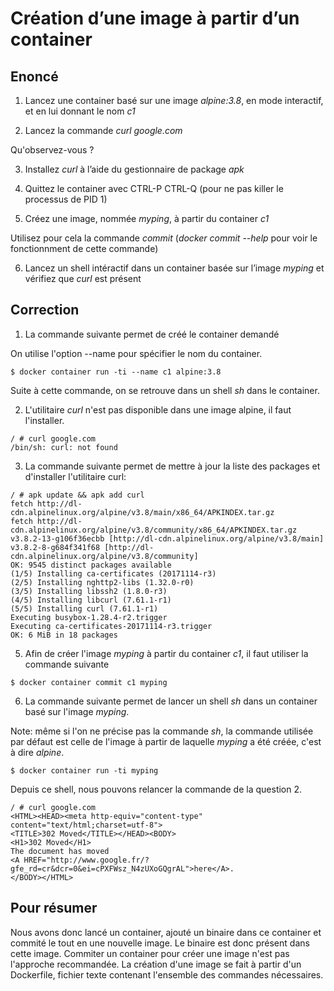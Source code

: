 # Création d’une image à partir d’un container

## Enoncé

1. Lancez une container basé sur une image *alpine:3.8*, en mode interactif, et en lui donnant le nom *c1*

2. Lancez la commande *curl google.com*

Qu'observez-vous ?

3. Installez *curl* à l’aide du gestionnaire de package *apk*

4. Quittez le container avec CTRL-P CTRL-Q (pour ne pas killer le processus de PID 1)

5. Créez une image, nommée *myping*, à partir du container *c1*

Utilisez pour cela la commande *commit* (*docker commit --help* pour voir le fonctionnment de cette commande)

6. Lancez un shell intéractif dans un container basée sur l’image *myping* et vérifiez que *curl* est présent


## Correction

1. La commande suivante permet de créé le container demandé

On utilise l'option --name pour spécifier le nom du container.

```
$ docker container run -ti --name c1 alpine:3.8
```

Suite à cette commande, on se retrouve dans un shell *sh* dans le container.

2. L'utilitaire *curl* n'est pas disponible dans une image alpine, il faut l'installer.

```
/ # curl google.com
/bin/sh: curl: not found
```

3. La commande suivante permet de mettre à jour la liste des packages et d'installer l'utilitaire curl:

```
/ # apk update && apk add curl
fetch http://dl-cdn.alpinelinux.org/alpine/v3.8/main/x86_64/APKINDEX.tar.gz
fetch http://dl-cdn.alpinelinux.org/alpine/v3.8/community/x86_64/APKINDEX.tar.gz
v3.8.2-13-g106f36ecbb [http://dl-cdn.alpinelinux.org/alpine/v3.8/main]
v3.8.2-8-g684f341f68 [http://dl-cdn.alpinelinux.org/alpine/v3.8/community]
OK: 9545 distinct packages available
(1/5) Installing ca-certificates (20171114-r3)
(2/5) Installing nghttp2-libs (1.32.0-r0)
(3/5) Installing libssh2 (1.8.0-r3)
(4/5) Installing libcurl (7.61.1-r1)
(5/5) Installing curl (7.61.1-r1)
Executing busybox-1.28.4-r2.trigger
Executing ca-certificates-20171114-r3.trigger
OK: 6 MiB in 18 packages
```

5. Afin de créer l'image *myping* à partir du container *c1*, il faut utiliser la commande suivante

```
$ docker container commit c1 myping
```

6. La commande suivante permet de lancer un shell *sh* dans un container basé sur l'image *myping*.

Note: même si l'on ne précise pas la commande *sh*, la commande utilisée par défaut est celle de l'image à partir de laquelle *myping* a été créée, c'est à dire *alpine*. 

```
$ docker container run -ti myping
```

Depuis ce shell, nous pouvons relancer la commande de la question 2.

```
/ # curl google.com
<HTML><HEAD><meta http-equiv="content-type" content="text/html;charset=utf-8">
<TITLE>302 Moved</TITLE></HEAD><BODY>
<H1>302 Moved</H1>
The document has moved
<A HREF="http://www.google.fr/?gfe_rd=cr&dcr=0&ei=cPXFWsz_N4zUXoGQgrAL">here</A>.
</BODY></HTML>
```

## Pour résumer

Nous avons donc lancé un container, ajouté un binaire dans ce container et commité le tout en une nouvelle image. Le binaire est donc présent dans cette image. Commiter un container pour créer une image n'est pas l'approche recommandée. La création d'une image se fait à partir d'un Dockerfile, fichier texte contenant l'ensemble des commandes nécessaires.
